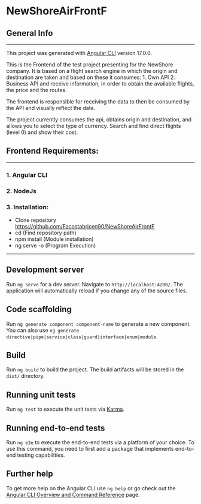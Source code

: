# NewShoreAirFrontF

## General Info
***
This project was generated with [Angular CLI](https://github.com/angular/angular-cli) version 17.0.0.

This is the Frontend of the test project presenting for the NewShore company. It is based on a flight search engine in which the origin and destination are taken and based on these it consumes: 1. Own API 2. Business API and receive information, in order to obtain the available flights, the price and the routes.

The frontend is responsible for receiving the data to then be consumed by the API and visually reflect the data.

The project currently consumes the api, obtains origin and destination, and allows you to select the type of currency. Search and find direct flights (level 0) and show their cost.

## Frontend Requirements:
***

### 1. Angular CLI

### 2. NodeJs

### 3. Installation: 

- Clone repository https://github.com/Facostabricen90/NewShoreAirFrontF
- cd (Find repository path)
- npm install (Module installation)
- ng serve -o (Program Execution)

***

## Development server

Run `ng serve` for a dev server. Navigate to `http://localhost:4200/`. The application will automatically reload if you change any of the source files.

## Code scaffolding

Run `ng generate component component-name` to generate a new component. You can also use `ng generate directive|pipe|service|class|guard|interface|enum|module`.

## Build

Run `ng build` to build the project. The build artifacts will be stored in the `dist/` directory.

## Running unit tests

Run `ng test` to execute the unit tests via [Karma](https://karma-runner.github.io).

## Running end-to-end tests

Run `ng e2e` to execute the end-to-end tests via a platform of your choice. To use this command, you need to first add a package that implements end-to-end testing capabilities.

## Further help

To get more help on the Angular CLI use `ng help` or go check out the [Angular CLI Overview and Command Reference](https://angular.io/cli) page.
